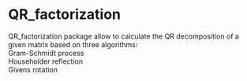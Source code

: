 # QR_factorization
QR_factorization package allow to calculate the QR decomposition of a given matrix based on three algorithms:
  <br>
  Gram-Schmidt process
  <br>
  Householder reflection
  <br>
  Givens rotation
